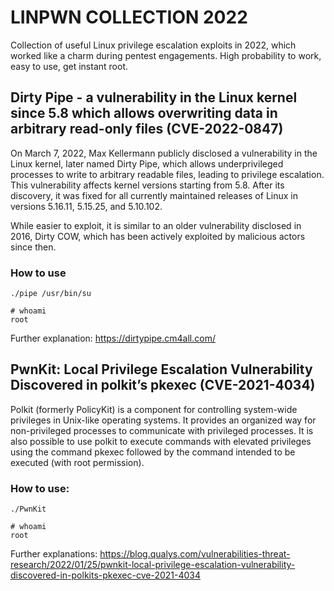# LINPWN COLLECTION 2022

Collection of useful Linux privilege escalation exploits in 2022, which worked like a charm during pentest engagements. High probability to work, easy to use, get instant root.


## Dirty Pipe - a vulnerability in the Linux kernel since 5.8 which allows overwriting data in arbitrary read-only files (CVE-2022-0847)

On March 7, 2022, Max Kellermann publicly disclosed a vulnerability in the Linux kernel, later named Dirty Pipe, which allows underprivileged processes to write to arbitrary readable files, leading to privilege escalation. This vulnerability affects kernel versions starting from 5.8. After its discovery, it was fixed for all currently maintained releases of Linux in versions 5.16.11, 5.15.25, and 5.10.102.

While easier to exploit, it is similar to an older vulnerability disclosed in 2016, Dirty COW, which has been actively exploited by malicious actors since then.

### How to use

```
./pipe /usr/bin/su
```

``` 
# whoami
root
``` 

Further explanation: https://dirtypipe.cm4all.com/

## PwnKit: Local Privilege Escalation Vulnerability Discovered in polkit’s pkexec (CVE-2021-4034)

Polkit (formerly PolicyKit) is a component for controlling system-wide privileges in Unix-like operating systems. It provides an organized way for non-privileged processes to communicate with privileged processes. It is also possible to use polkit to execute commands with elevated privileges using the command pkexec followed by the command intended to be executed (with root permission). 

### How to use:

```
./PwnKit
```

``` 
# whoami
root
``` 

Further explanations: https://blog.qualys.com/vulnerabilities-threat-research/2022/01/25/pwnkit-local-privilege-escalation-vulnerability-discovered-in-polkits-pkexec-cve-2021-4034
